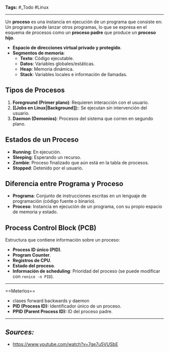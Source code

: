 **Tags:** #\_Todo
#Linux

---

Un **proceso** es una instancia en ejecución de un programa que consiste en:
Un programa puede lanzar otros programas, lo que se expresa en el esquema de procesos como un **proceso padre** que produce un **proceso hijo**.

- **Espacio de direcciones virtual privado y protegido**.
- **Segmentos de memoria**:
  - **Texto**: Código ejecutable.
  - **Datos**: Variables globales/estáticas.
  - **Heap**: Memoria dinámica.
  - **Stack**: Variables locales e información de llamadas.

## Tipos de Procesos

1. **Foreground (Primer plano)**: Requieren interacción con el usuario.
2. **[[Jobs en Linux|Background]]:**: Se ejecutan sin intervención del usuario.
3. **Daemon (Demonios)**: Procesos del sistema que corren en segundo plano.

## Estados de un Proceso

- **Running**: En ejecución.
- **Sleeping**: Esperando un recurso.
- **Zombie**: Proceso finalizado que aún está en la tabla de procesos.
- **Stopped**: Detenido por el usuario.

## Diferencia entre Programa y Proceso

- **Programa**: Conjunto de instrucciones escritas en un lenguaje de programación (código fuente o binario).
- **Proceso**: Instancia en ejecución de un programa, con su propio espacio de memoria y estado.

## Process Control Block (PCB)

Estructura que contiene información sobre un proceso:

- **Process ID único (PID)**.
- **Program Counter**.
- **Registros de CPU**.
- **Estado del proceso**.
- **Información de scheduling**: Prioridad del proceso (se puede modificar con `renice -n PID`).

---

==Meterlos==

- clases forward backwards y daemon
- **PID (Process ID):** Identificador único de un proceso.
- **PPID (Parent Process ID):** ID del proceso padre.

---

## **_Sources:_**

- https://www.youtube.com/watch?v=7ge7u5VUSbE

